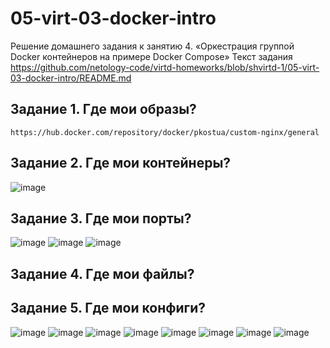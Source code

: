# 05-virt-03-docker-intro
Решение домашнего задания к занятию 4. «Оркестрация группой Docker контейнеров на примере Docker Compose»
Текст задания https://github.com/netology-code/virtd-homeworks/blob/shvirtd-1/05-virt-03-docker-intro/README.md
   ## Задание 1. Где мои образы?
    https://hub.docker.com/repository/docker/pkostua/custom-nginx/general
   ## Задание 2. Где мои контейнеры?
   ![image](https://github.com/user-attachments/assets/4d84973d-74ed-4128-b0d8-853847cac0c5)
   ## Задание 3. Где мои порты?
   ![image](https://github.com/user-attachments/assets/9b0d653d-4940-4186-b6f4-aeb7baa6a3b9)
   ![image](https://github.com/user-attachments/assets/b4e4e3f5-998b-4db6-bf14-3d24a1f90002)
   ![image](https://github.com/user-attachments/assets/01ab2ccd-9384-4999-85fd-c619b0cbc5c8)
   ## Задание 4. Где мои файлы?
   
   ## Задание 5. Где мои конфиги?
  ![image](https://github.com/user-attachments/assets/fdd9d110-9bf8-48c6-9dad-b684ccac53bb)
  ![image](https://github.com/user-attachments/assets/8b914eea-1f79-42d8-9afd-30b4cffe84a5)
  ![image](https://github.com/user-attachments/assets/a2441b63-4e1e-4281-b532-dabfeb213389)
  ![image](https://github.com/user-attachments/assets/096d3f7d-41cb-4cca-928d-3fdef788a369)
  ![image](https://github.com/user-attachments/assets/f6eb6d36-2d11-411b-932b-bdf0d283dd63)
  ![image](https://github.com/user-attachments/assets/242c0921-81db-401f-88c0-bb4732d9eba0)
  ![image](https://github.com/user-attachments/assets/b94448b5-4809-4a0b-a443-cea37990fd73)
  ![image](https://github.com/user-attachments/assets/1f70c09c-be29-4740-b48d-b11bc817527a)










